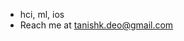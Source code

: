 - hci, ml, ios
- Reach me at tanishk.deo@gmail.com

<!---
TanishkDeo/TanishkDeo is a ✨ special ✨ repository because its `README.md` (this file) appears on your GitHub profile.
You can click the Preview link to take a look at your changes.
--->
